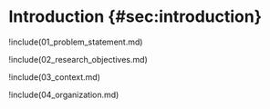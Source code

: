 # Introduction {#sec:introduction}

!include(01_problem_statement.md)

!include(02_research_objectives.md)

!include(03_context.md)

!include(04_organization.md)
